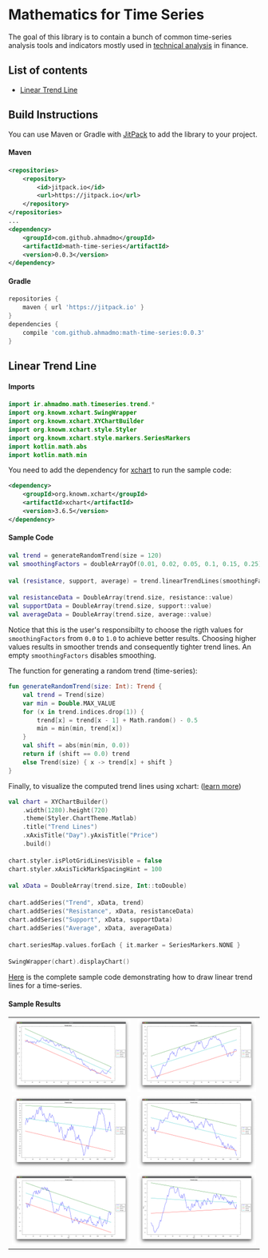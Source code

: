 # Mathematics for Time Series

The goal of this library is to contain a bunch of common time-series analysis tools and indicators mostly used in [technical analysis](https://en.wikipedia.org/wiki/Technical_analysis) in finance.

## List of contents

- [Linear Trend Line](#linear-trend-line)

## Build Instructions

You can use Maven or Gradle with [JitPack](https://jitpack.io/) to add the library to your project.

#### Maven
```xml
<repositories>
    <repository>
        <id>jitpack.io</id>
        <url>https://jitpack.io</url>
    </repository>
</repositories>
...
<dependency>
    <groupId>com.github.ahmadmo</groupId>
    <artifactId>math-time-series</artifactId>
    <version>0.0.3</version>
</dependency>
```

#### Gradle
```gradle
repositories {		
    maven { url 'https://jitpack.io' }
}
dependencies {
    compile 'com.github.ahmadmo:math-time-series:0.0.3'
}
```

## Linear Trend Line

#### Imports
```kotlin
import ir.ahmadmo.math.timeseries.trend.*
import org.knowm.xchart.SwingWrapper
import org.knowm.xchart.XYChartBuilder
import org.knowm.xchart.style.Styler
import org.knowm.xchart.style.markers.SeriesMarkers
import kotlin.math.abs
import kotlin.math.min
```

You need to add the dependency for [xchart](https://knowm.org/open-source/xchart/) to run the sample code:

```xml
<dependency>
    <groupId>org.knowm.xchart</groupId>
    <artifactId>xchart</artifactId>
    <version>3.6.5</version>
</dependency>
```

#### Sample Code
```kotlin
val trend = generateRandomTrend(size = 120)
val smoothingFactors = doubleArrayOf(0.01, 0.02, 0.05, 0.1, 0.15, 0.25)

val (resistance, support, average) = trend.linearTrendLines(smoothingFactors)

val resistanceData = DoubleArray(trend.size, resistance::value)
val supportData = DoubleArray(trend.size, support::value)
val averageData = DoubleArray(trend.size, average::value)
```
Notice that this is the user's responsibilty to choose the rigth values for `smoothingFactors` from `0.0` to `1.0` to achieve better results. Choosing higher values results in smoother trends and consequently tighter trend lines. An empty `smoothingFactors` disables smoothing.

The function for generating a random trend (time-series):

```kotlin
fun generateRandomTrend(size: Int): Trend {
    val trend = Trend(size)
    var min = Double.MAX_VALUE
    for (x in trend.indices.drop(1)) {
        trend[x] = trend[x - 1] + Math.random() - 0.5
        min = min(min, trend[x])
    }
    val shift = abs(min(min, 0.0))
    return if (shift == 0.0) trend
    else Trend(size) { x -> trend[x] + shift }
}
```

Finally, to visualize the computed trend lines using xchart: ([learn more](https://knowm.org/open-source/xchart/xchart-example-code/))
```kotlin
val chart = XYChartBuilder()
    .width(1280).height(720)
    .theme(Styler.ChartTheme.Matlab)
    .title("Trend Lines")
    .xAxisTitle("Day").yAxisTitle("Price")
    .build()

chart.styler.isPlotGridLinesVisible = false
chart.styler.xAxisTickMarkSpacingHint = 100

val xData = DoubleArray(trend.size, Int::toDouble)

chart.addSeries("Trend", xData, trend)
chart.addSeries("Resistance", xData, resistanceData)
chart.addSeries("Support", xData, supportData)
chart.addSeries("Average", xData, averageData)

chart.seriesMap.values.forEach { it.marker = SeriesMarkers.NONE }

SwingWrapper(chart).displayChart()
```

[Here](https://github.com/ahmadmo/math-time-series/blob/master/src/test/kotlin/ir/ahmadmo/math/timeseries/trend/LinearTrendLineDrawer.kt) is the complete sample code demonstrating how to draw linear trend lines for a time-series.

#### Sample Results

|||
| ------------- | ------------- |
| ![1.png](https://github.com/ahmadmo/math-time-series/blob/master/src/test/resources/image/trendline/linear/1.png) | ![2.png](https://github.com/ahmadmo/math-time-series/blob/master/src/test/resources/image/trendline/linear/2.png) |
| ![3.png](https://github.com/ahmadmo/math-time-series/blob/master/src/test/resources/image/trendline/linear/3.png) | ![4.png](https://github.com/ahmadmo/math-time-series/blob/master/src/test/resources/image/trendline/linear/4.png) |
| ![5.png](https://github.com/ahmadmo/math-time-series/blob/master/src/test/resources/image/trendline/linear/5.png) | ![6.png](https://github.com/ahmadmo/math-time-series/blob/master/src/test/resources/image/trendline/linear/6.png) |
